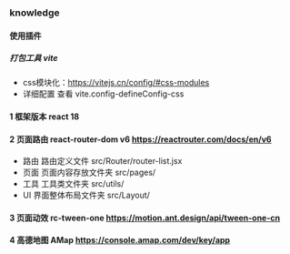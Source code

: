 ### knowledge


#### 使用插件 

##### 打包工具 vite
- css模块化：https://vitejs.cn/config/#css-modules
- 详细配置 查看 vite.config-defineConfig-css
#### 1 框架版本 react 18

#### 2 页面路由 react-router-dom v6 https://reactrouter.com/docs/en/v6
<!-- v5 版本文档 https://v5.reactrouter.com/web/api/Hooks -->
<!-- 从v5 升级到 v6 https://reactrouter.com/docs/en/v6/upgrading/v5 （使用说明）-->

- 路由 路由定义文件 src/Router/router-list.jsx
- 页面 页面内容存放文件夹 src/pages/
- 工具 工具类文件夹 src/utils/
- UI 界面整体布局文件夹 src/Layout/


#### 3 页面动效 rc-tween-one https://motion.ant.design/api/tween-one-cn

#### 4 高德地图 AMap https://console.amap.com/dev/key/app
<!-- 在react中使用高德地图 https://lbs.amap.com/api/jsapi-v2/guide/webcli/map-react1 -->
